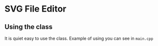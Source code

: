 # SVG File Editor
## Using the class
It is quiet easy to use the class. Example of using you can see in `main.cpp`
